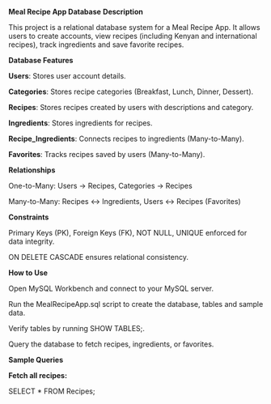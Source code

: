 **Meal Recipe App Database**
**Description**

This project is a relational database system for a Meal Recipe App. It allows users to create accounts, view recipes (including Kenyan and international recipes), track ingredients and save favorite recipes.

**Database Features**

**Users**: Stores user account details.

**Categories**: Stores recipe categories (Breakfast, Lunch, Dinner, Dessert).

**Recipes**: Stores recipes created by users with descriptions and category.

**Ingredients**: Stores ingredients for recipes.

**Recipe_Ingredients**: Connects recipes to ingredients (Many-to-Many).

**Favorites**: Tracks recipes saved by users (Many-to-Many).

**Relationships**

One-to-Many: Users → Recipes, Categories → Recipes

Many-to-Many: Recipes ↔ Ingredients, Users ↔ Recipes (Favorites)

**Constraints**

Primary Keys (PK), Foreign Keys (FK), NOT NULL, UNIQUE enforced for data integrity.

ON DELETE CASCADE ensures relational consistency.

**How to Use**

Open MySQL Workbench and connect to your MySQL server.

Run the MealRecipeApp.sql script to create the database, tables and sample data.

Verify tables by running SHOW TABLES;.

Query the database to fetch recipes, ingredients, or favorites.


**Sample Queries**

**Fetch all recipes:**

SELECT * FROM Recipes;

